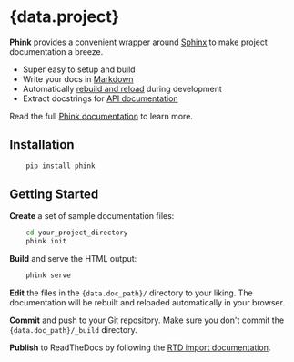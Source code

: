 # {data.project}

<!--
This `README.md` file was autogenerated by **Phink**.
You can replace it with a description of your project.

This file is saved to your root project directory and symlinked into the `{data.doc_path}/` directory.
-->

**Phink** provides a convenient wrapper around [Sphinx](http://www.sphinx-doc.org) to make project documentation a breeze.

* Super easy to setup and build
* Write your docs in [Markdown](https://recommonmark.readthedocs.io)
* Automatically [rebuild and reload](https://livereload.readthedocs.io) during development
* Extract docstrings for [API documentation](http://www.sphinx-doc.org/en/master/usage/extensions/napoleon.html)

Read the full [Phink documentation](https://phink.readthedocs.io/) to learn more.

## Installation
```sh
    pip install phink
```

## Getting Started

**Create** a set of sample documentation files:

```sh
    cd your_project_directory
    phink init
```

**Build** and serve the HTML output:

```sh
    phink serve
```

**Edit** the files in the `{data.doc_path}/` directory to your liking.
The documentation will be rebuilt and reloaded automatically in your browser.

**Commit** and push to your Git repository.
Make sure you don't commit the `{data.doc_path}/_build` directory.

**Publish** to ReadTheDocs by following the [RTD import documentation](https://docs.readthedocs.io/en/stable/intro/import-guide.html).
